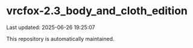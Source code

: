# vrcfox-2.3_body_and_cloth_edition

Last updated: 2025-06-26 19:25:07

This repository is automatically maintained.
